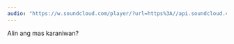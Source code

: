 ```yaml
---
audio: "https://w.soundcloud.com/player/?url=https%3A//api.soundcloud.com/tracks/1406164816%3Fsecret_token%3Ds-dZ2SR5QrEsD&color=%23ff5500&auto_play=true&hide_related=false&show_comments=true&show_user=true&show_reposts=false&show_teaser=true&visual=true"
---
```


Alin ang mas karaniwan?